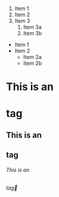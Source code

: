 1. Item 1
1. Item 2
1. Item 3
   1. Item 3a
   1. Item 3b

* Item 1
* Item 2
  * Item 2a
  * Item 2b
# This is an <h1> tag
## This is an <h2> tag
###### This is an <h6> tag

